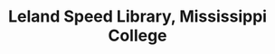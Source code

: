 ---
layout: repo
title: "Leland Speed Library, Mississippi College"
id: 23308
permalink: repos/23308/
---